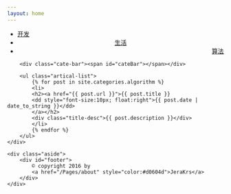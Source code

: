 ```yaml
---
layout: home
---
```


<div class="index-content algorithm">
	<div class="section">
		<ul class="artical-cate">
			<li><a href="/"><span>开发</span></a></li>
			<li style="text-align:center"><a href="/Pages/life"><span>生活</span></a></li>
			<li class="on" style="text-align:right"><a href="/Pages/algorithm"><span>算法</span></a></li>
		</ul>

		<div class="cate-bar"><span id="cateBar"></span></div>

		<ul class="artical-list">
			{% for post in site.categories.algorithm %}
			<li>
			<h2><a href="{{ post.url }}">{{ post.title }}
			<dd style="font-size:10px; float:right">{{ post.date | date_to_string }}</dd>
			</a></h2>
			<div class="title-desc">{{ post.description }}</div>
			</li>
			{% endfor %}
		</ul>
	</div>

	<div class="aside">
		<div id="footer">
			© copyright 2016 by 
			<a href="/Pages/about" style="color:#d0604d">JeraKrs</a>
		</div>
	</div>
</div>

